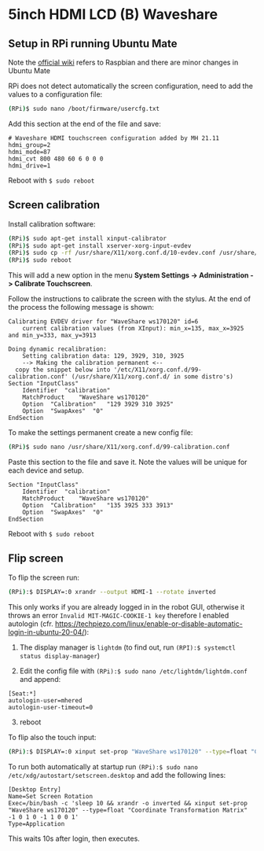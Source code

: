 # 5inch HDMI LCD (B) Waveshare

## Setup in RPi running Ubuntu Mate

Note the [official wiki](https://www.waveshare.com/wiki/5inch_HDMI_LCD_(B)?Amazon ) refers to Raspbian and there are minor changes in Ubuntu Mate

RPi does not detect automatically the screen configuration, need to add the values to a configuration file:

```bash
(RPi)$ sudo nano /boot/firmware/usercfg.txt
```

Add this section at the end of the file and save:

```
# Waveshare HDMI touchscreen configuration added by MH 21.11
hdmi_group=2
hdmi_mode=87
hdmi_cvt 800 480 60 6 0 0 0
hdmi_drive=1
```

Reboot with `$ sudo reboot`

## Screen calibration

Install calibration software:

```bash
(RPi)$ sudo apt-get install xinput-calibrator
(RPi)$ sudo apt-get install xserver-xorg-input-evdev
(RPi)$ sudo cp -rf /usr/share/X11/xorg.conf.d/10-evdev.conf /usr/share/X11/xorg.conf.d/45-evdev.conf
(RPi)$ sudo reboot
```

This will add a new option in the menu **System Settings -> Administration -> Calibrate Touchscreen**. 

Follow the instructions to calibrate the screen with the stylus. At the end of the process the following message is shown:   
```
Calibrating EVDEV driver for "WaveShare ws170120" id=6
	current calibration values (from XInput): min_x=135, max_x=3925 and min_y=333, max_y=3913

Doing dynamic recalibration:
	Setting calibration data: 129, 3929, 310, 3925
	--> Making the calibration permanent <--
  copy the snippet below into '/etc/X11/xorg.conf.d/99-calibration.conf' (/usr/share/X11/xorg.conf.d/ in some distro's)
Section "InputClass"
	Identifier	"calibration"
	MatchProduct	"WaveShare ws170120"
	Option	"Calibration"	"129 3929 310 3925"
	Option	"SwapAxes"	"0"
EndSection
```
To make the settings permanent create a new config file: 
```bash
(RPi)$ sudo nano /usr/share/X11/xorg.conf.d/99-calibration.conf
```
Paste this section to the file and save it. Note the values will be unique for each device and setup.
```
Section "InputClass"
	Identifier	"calibration"
	MatchProduct	"WaveShare ws170120"
	Option	"Calibration"	"135 3925 333 3913"
	Option	"SwapAxes"	"0"
EndSection
```

Reboot with `$ sudo reboot`

## Flip screen

To flip the screen run:

```bash
(RPi):$ DISPLAY=:0 xrandr --output HDMI-1 --rotate inverted
```

This only works if you are already logged in in the robot GUI, otherwise it throws an error `Invalid MIT-MAGIC-COOKIE-1 key` therefore I enabled autologin (cfr. https://techpiezo.com/linux/enable-or-disable-automatic-login-in-ubuntu-20-04/):

1. The display manager is `lightdm` (to find out, run `(RPI):$ systemctl status display-manager`)

2. Edit the config file with `(RPi):$ sudo nano /etc/lightdm/lightdm.conf` and append:

```
[Seat:*]
autologin-user=mhered
autologin-user-timeout=0
```

3. reboot

To flip also the touch input:

```bash
(RPi):$ DISPLAY=:0 xinput set-prop "WaveShare ws170120" --type=float "Coordinate Transformation Matrix" -1 0 1 0 -1 1 0 0 1
```

To run both automatically at startup run `(RPi):$ sudo nano /etc/xdg/autostart/setscreen.desktop`  and add the following lines:

```
[Desktop Entry]
Name=Set Screen Rotation
Exec=/bin/bash -c 'sleep 10 && xrandr -o inverted && xinput set-prop "WaveShare ws170120" --type=float "Coordinate Transformation Matrix" -1 0 1 0 -1 1 0 0 1'
Type=Application
```

This waits 10s after login, then executes. 
